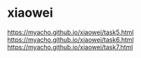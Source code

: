 # xiaowei
https://myacho.github.io/xiaowei/task5.html
https://myacho.github.io/xiaowei/task6.html
https://myacho.github.io/xiaowei/task7.html

